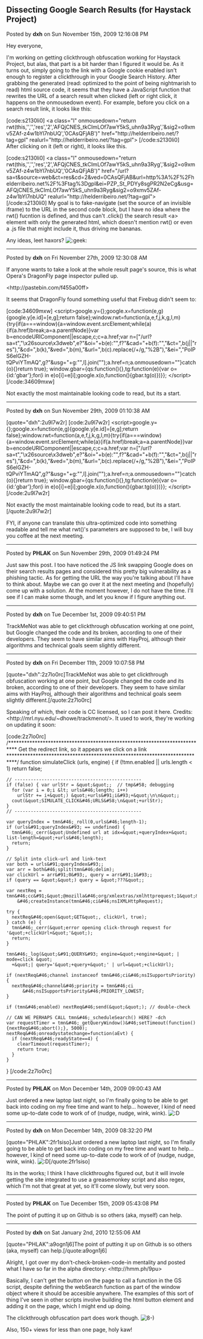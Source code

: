 ## Dissecting Google Search Results (for Haystack Project)
Posted by **dxh** on Sun November 15th, 2009 12:16:08 PM

Hey everyone,

I'm working on getting clickthrough obfuscation working for Haystack Project, but alas, that part is a bit harder than I figured it would be.  As it turns out, simply going to the link with a Google cookie enabled isn't enough to register a clickthrough in your Google Search History.  After grabbing the generated (read: optimized to the point of being nightmarish to read) html source code, it seems that they have a JavaScript function that rewrites the URL of a search result when clicked (left or right click, it happens on the onmousedown event).  For example, before you click on a search result link, it looks like this:

[code:s2130li0]
&lt;a class=&quot;l&quot; onmousedown=&quot;return rwt(this,'','','res','2','AFQjCNES_tkCImLOf7awY5kS_uhn9a3Ryg','&amp;sig2=o9xmv5ZAf-z4w1bYl7nbUQ','0CAsQFjAB')&quot; href=&quot;http&#58;//helderribeiro&#46;net/?tag=gpl&quot; realurl=&quot;http&#58;//helderribeiro&#46;net/?tag=gpl&quot;&gt;
[/code:s2130li0]			
After clicking on it (left or right), it looks like this.

[code:s2130li0]
&lt;a class=&quot;l&quot; onmousedown=&quot;return rwt(this,'','','res','2','AFQjCNES_tkCImLOf7awY5kS_uhn9a3Ryg','&amp;sig2=o9xmv5ZAf-z4w1bYl7nbUQ','0CAsQFjAB')&quot; href=&quot;/url?sa=t&amp;source=web&amp;ct=res&amp;cd=2&amp;ved=0CAsQFjAB&amp;url=http%3A%2F%2Fhelderribeiro&#46;net%2F%3Ftag%3Dgpl&amp;ei=PZP_St_PDYy8sgPR2N2eCg&amp;usg=AFQjCNES_tkCImLOf7awY5kS_uhn9a3Ryg&amp;sig2=o9xmv5ZAf-z4w1bYl7nbUQ&quot; realurl=&quot;http&#58;//helderribeiro&#46;net/?tag=gpl&quot;&gt;
[/code:s2130li0]
My goal is to fake-navigate (set the source of an invisible iframe) to the URL in the second code block, but I have no idea where the rwt() fucntion is defined, and thus can't .click() the search result &lt;a&gt; element with only the generated html, which doesn't mention rwt() or even a .js file that might include it, thus driving me bananas.

Any ideas, leet haxors?  <!-- s:geek: --><img src="{SMILIES_PATH}/icon_e_geek.gif" alt=":geek:" title="Geek" /><!-- s:geek: -->

--------------------------------------------------------------------------------

Posted by **dxh** on Fri November 27th, 2009 12:30:08 AM

If anyone wants to take a look at the whole result page's source, this is what Opera's DragonFly page inspector pulled up.

<http&#58;//pastebin&#46;com/f455a00ff>

It seems that DragonFly found something useful that Firebug didn't seem to:

[code:34609mxw]
&lt;script&gt;google&#46;y={};google&#46;x=function(e,g){google&#46;y&#91;e&#46;id&#93;=&#91;e,g&#93;;return false};window&#46;rwt=function(a,e,f,j,k,g,l,m){try{if(a===window){a=window&#46;event&#46;srcElement;while(a){if(a&#46;href)break;a=a&#46;parentNode}}var b=encodeURIComponent||escape,c;c=a&#46;href;var n=&#91;&quot;/url?sa=t&quot;,&quot;\x26source\x3dweb&quot;,e?&quot;&amp;oi=&quot;+b(e)&#58;&quot;&quot;,f?&quot;&amp;cad=&quot;+b(f)&#58;&quot;&quot;,&quot;&amp;ct=&quot;,b(j||&quot;res&quot;),&quot;&amp;cd=&quot;,b(k),&quot;&amp;ved=&quot;,b(m),&quot;&amp;url=&quot;,b(c)&#46;replace(/\+/g,&quot;%2B&quot;),&quot;&amp;ei=&quot;,&quot;PoIPS6elGZH-tQPviYTmAQ&quot;,g?&quot;&amp;usg=&quot;+g&#58;&quot;&quot;,l&#93;&#46;join(&quot;&quot;);a&#46;href=n;a&#46;onmousedown=&quot;&quot;}catch(o){}return true};
window&#46;gbar={qs&#58;function(){},tg&#58;function(e){var o={id&#58;'gbar'};for(i in e)o&#91;i&#93;=e&#91;i&#93;;google&#46;x(o,function(){gbar&#46;tg(o)})}};
&lt;/script&gt;
[/code:34609mxw]

Not exactly the most maintainable looking code to read, but its a start.

--------------------------------------------------------------------------------

Posted by **dxh** on Sun November 29th, 2009 01:10:38 AM

[quote=&quot;dxh&quot;:2u9l7w2r]
[code:2u9l7w2r]
&lt;script&gt;google&#46;y={};google&#46;x=function(e,g){google&#46;y&#91;e&#46;id&#93;=&#91;e,g&#93;;return false};window&#46;rwt=function(a,e,f,j,k,g,l,m){try{if(a===window){a=window&#46;event&#46;srcElement;while(a){if(a&#46;href)break;a=a&#46;parentNode}}var b=encodeURIComponent||escape,c;c=a&#46;href;var n=&#91;&quot;/url?sa=t&quot;,&quot;\x26source\x3dweb&quot;,e?&quot;&amp;oi=&quot;+b(e)&#58;&quot;&quot;,f?&quot;&amp;cad=&quot;+b(f)&#58;&quot;&quot;,&quot;&amp;ct=&quot;,b(j||&quot;res&quot;),&quot;&amp;cd=&quot;,b(k),&quot;&amp;ved=&quot;,b(m),&quot;&amp;url=&quot;,b(c)&#46;replace(/\+/g,&quot;%2B&quot;),&quot;&amp;ei=&quot;,&quot;PoIPS6elGZH-tQPviYTmAQ&quot;,g?&quot;&amp;usg=&quot;+g&#58;&quot;&quot;,l&#93;&#46;join(&quot;&quot;);a&#46;href=n;a&#46;onmousedown=&quot;&quot;}catch(o){}return true};
window&#46;gbar={qs&#58;function(){},tg&#58;function(e){var o={id&#58;'gbar'};for(i in e)o&#91;i&#93;=e&#91;i&#93;;google&#46;x(o,function(){gbar&#46;tg(o)})}};
&lt;/script&gt;
[/code:2u9l7w2r]

Not exactly the most maintainable looking code to read, but its a start.[/quote:2u9l7w2r]

FYI, if anyone can translate this ultra-optimized code into something readable and tell me what rwt()'s parameters are supposed to be, I will buy you coffee at the next meeting.

--------------------------------------------------------------------------------

Posted by **PHLAK** on Sun November 29th, 2009 01:49:24 PM

Just saw this post.  I too have noticed the JS link swapping Google does on their search results pages and considered this pretty big vulnerability as a phishing tactic.  As for getting the URL the way you're talking about I'll have to think about.  Maybe we can go over it at the next meeting and (hopefully) come up with a solution.  At the moment however, I do not have the time.  I'll see if I can make some though, and let you know if I figure anything out.

--------------------------------------------------------------------------------

Posted by **dxh** on Tue December 1st, 2009 09:40:51 PM

TrackMeNot was able to get clickthrough obfuscation working at one point, but Google changed the code and its broken, according to one of their developers.  They seem to have similar aims with HayProj, although their algorithms and technical goals seem slightly different.

--------------------------------------------------------------------------------

Posted by **dxh** on Fri December 11th, 2009 10:07:58 PM

[quote=&quot;dxh&quot;:2z7lo0rc]TrackMeNot was able to get clickthrough obfuscation working at one point, but Google changed the code and its broken, according to one of their developers.  They seem to have similar aims with HayProj, although their algorithms and technical goals seem slightly different.[/quote:2z7lo0rc]

Speaking of which, their code is CC licensed, so I can post it here.  Credits: <http&#58;//mrl&#46;nyu&#46;edu/~dhowe/trackmenot/>.  It used to work, they're working on updating it soon:

[code:2z7lo0rc]  /***************************************************************************
  Get the redirect link, so it appears we click on a link
  ***************************************************************************/
  function simulateClick (urls, engine) 
  {
    if (!tmn&#46;enabled || urls&#46;length &lt; 1) return false;
    
    // -----------------------------------------------
    if (false) { var urlStr = &quot;&quot;;  // tmp&#58; debugging
      for (var i = 0;i &lt; urls&#46;length; i++) 
        urlStr += i+&quot;) &quot;+urls&#91;i&#93;+&quot;\n\n&quot;;
      cout(&quot;SIMULATE_CLICK&#46;URLS&#58;\n&quot;+urlStr);
    }
    // -----------------------------------------------
    
    var queryIndex = tmn&#46;_roll(0,urls&#46;length-1);
    if (urls&#91;queryIndex&#93; == undefined) {
      tmn&#46;_cerr(&quot;Undefined url at idx=&quot;+queryIndex+&quot; list-length=&quot;+urls&#46;length);
      return;
    }

    // Split into click-url and link-text 
    var both = urls&#91;queryIndex&#93;;
    var arr = both&#46;split(tmn&#46;delim);   
    var clickUrl = arr&#91;0&#93;, query = arr&#91;1&#93;;
    if (query == &quot;&quot;) query = &quot;???&quot;;

    var nextReq = tmn&#46;cc&#91;&quot;@mozilla&#46;org/xmlextras/xmlhttprequest;1&quot;&#93;
        &#46;createInstance(tmn&#46;ci&#46;nsIXMLHttpRequest);
        
    try {
      nextReq&#46;open(&quot;GET&quot;, clickUrl, true);
    } catch (e) {
      tmn&#46;_cerr(&quot;error opening click-through request for '&quot;+clickUrl+&quot;'&quot;);
      return;
    }
    
    tmn&#46;_log(&quot;&#91;QUERY&#93; engine=&quot;+engine+&quot; | mode=click &quot;
      +&quot;| query='&quot;+query+&quot;' | url=&quot;+clickUrl);
  
    if (nextReq&#46;channel instanceof tmn&#46;ci&#46;nsISupportsPriority) { 
      nextReq&#46;channel&#46;priority = tmn&#46;ci
          &#46;nsISupportsPriority&#46;PRIORITY_LOWEST;
    }
          
    if (tmn&#46;enabled) nextReq&#46;send(&quot;&quot;); // double-check

    // CAN WE PERHAPS CALL tmn&#46;_scheduleSearch() HERE? -dch
    var requestTimer = tmn&#46;_getQueryWindow()&#46;setTimeout(function() {nextReq&#46;abort();}, 5000);
    nextReq&#46;onreadystatechange=function(aEvt) {
      if (nextReq&#46;readyState==4) {
        clearTimeout(requestTimer);
        return true;
      }
    }
  }
[/code:2z7lo0rc]

--------------------------------------------------------------------------------

Posted by **PHLAK** on Mon December 14th, 2009 09:00:43 AM

Just ordered a new laptop last night, so I'm finally going to be able to get back into coding on my free time and want to help... however, I kind of need some up-to-date code to work of of (nudge, nudge, wink, wink). <!-- s:D --><img src="{SMILIES_PATH}/icon_e_biggrin.gif" alt=":D" title="Very Happy" /><!-- s:D -->

--------------------------------------------------------------------------------

Posted by **dxh** on Mon December 14th, 2009 08:32:20 PM

[quote=&quot;PHLAK&quot;:2fr1siso]Just ordered a new laptop last night, so I'm finally going to be able to get back into coding on my free time and want to help... however, I kind of need some up-to-date code to work of of (nudge, nudge, wink, wink). <!-- s:D --><img src="{SMILIES_PATH}/icon_e_biggrin.gif" alt=":D" title="Very Happy" /><!-- s:D -->[/quote:2fr1siso]

Its in the works; I think I have clickthroughs figured out, but it will invole getting the site integrated to use a greasemonkey script and also regex, which I'm not that great at yet, so it'll come slowly, but very soon.

--------------------------------------------------------------------------------

Posted by **PHLAK** on Tue December 15th, 2009 05:43:08 PM

The point of putting it up on Github is so others (aka, myself) can help.

--------------------------------------------------------------------------------

Posted by **dxh** on Sat January 2nd, 2010 12:55:06 AM

[quote=&quot;PHLAK&quot;:a9ogn1j6]The point of putting it up on Github is so others (aka, myself) can help.[/quote:a9ogn1j6]

Alright, I got over my don't-check-broken-code-in mentality and posted what I have so far in the alpha directory: <http&#58;//hmm&#46;ph/9pu>

Basically, I can't get the button on the page to call a function in the GS script, despite defining the webSearch function as part of the window object where it should be accesible anywhere.  The examples of this sort of thing I've seen in other scripts involve building the html button element and adding it on the page, which I might end up doing.

The clickthrough obfuscation part does work though.  <!-- s8-) --><img src="{SMILIES_PATH}/icon_cool.gif" alt="8-)" title="Cool" /><!-- s8-) --> 

Also, 150+ views for less than one page, holy kaw!
